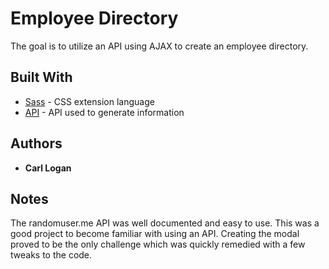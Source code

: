 # Employee Directory

The goal is to utilize an API using AJAX to create an employee directory.

## Built With

* [Sass](http://sass-lang.com/) - CSS extension language
* [API](https://randomuser.me/) - API used to generate information

## Authors

* **Carl Logan**

## Notes

The randomuser.me API was well documented and easy to use.  This was a good project to become familiar with using an API.  Creating the modal proved to be the only challenge which was quickly remedied with a few tweaks to the code.
